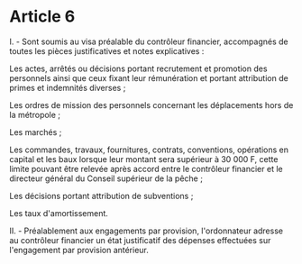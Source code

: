 # Article 6

I. - Sont soumis au visa préalable du contrôleur financier, accompagnés de toutes les pièces justificatives et notes explicatives :

Les actes, arrêtés ou décisions portant recrutement et promotion des personnels ainsi que ceux fixant leur rémunération et portant attribution de primes et indemnités diverses ;

Les ordres de mission des personnels concernant les déplacements hors de la métropole ;

Les marchés ;

Les commandes, travaux, fournitures, contrats, conventions, opérations en capital et les baux lorsque leur montant sera supérieur à 30 000 F, cette limite pouvant être relevée après accord entre le contrôleur financier et le directeur général du Conseil supérieur de la pêche ;

Les décisions portant attribution de subventions ;

Les taux d'amortissement.

II. - Préalablement aux engagements par provision, l'ordonnateur adresse au contrôleur financier un état justificatif des dépenses effectuées sur l'engagement par provision antérieur.
